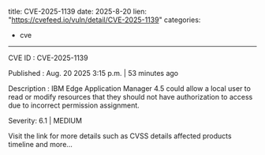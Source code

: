  
title: CVE-2025-1139
date: 2025-8-20
lien: "https://cvefeed.io/vuln/detail/CVE-2025-1139"
categories:
  - cve
---

CVE ID : CVE-2025-1139

Published :  Aug. 20
2025
3:15 p.m. | 53 minutes ago

Description : IBM Edge Application Manager 4.5 could allow a local user to read or modify resources that they should not have authorization to access due to incorrect permission assignment.

Severity: 6.1 | MEDIUM

Visit the link for more details
such as CVSS details
affected products
timeline
and more...
